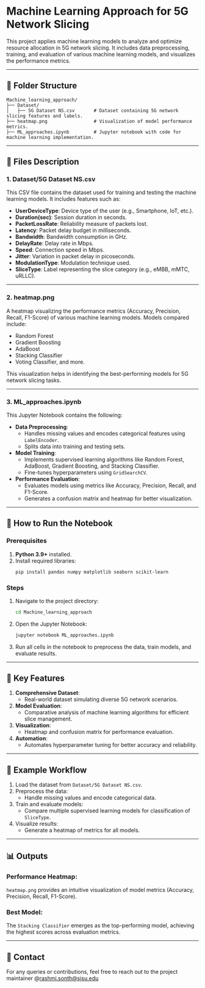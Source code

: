 # Machine Learning Approach for 5G Network Slicing

This project applies machine learning models to analyze and optimize resource allocation in 5G network slicing. It includes data preprocessing, training, and evaluation of various machine learning models, and visualizes the performance metrics.

---

## 📂 Folder Structure

```plaintext
Machine_learning_approach/
├── Dataset/
│   ├── 5G Dataset NS.csv       # Dataset containing 5G network slicing features and labels.
├── heatmap.png                 # Visualization of model performance metrics.
├── ML_approaches.ipynb         # Jupyter notebook with code for machine learning implementation.
```

---

## 📄 Files Description

### **1. Dataset/5G Dataset NS.csv**
This CSV file contains the dataset used for training and testing the machine learning models. It includes features such as:

- **UserDeviceType**: Device type of the user (e.g., Smartphone, IoT, etc.).
- **Duration(sec)**: Session duration in seconds.
- **PacketLossRate**: Reliability measure of packets lost.
- **Latency**: Packet delay budget in milliseconds.
- **Bandwidth**: Bandwidth consumption in GHz.
- **DelayRate**: Delay rate in Mbps.
- **Speed**: Connection speed in Mbps.
- **Jitter**: Variation in packet delay in picoseconds.
- **ModulationType**: Modulation technique used.
- **SliceType**: Label representing the slice category (e.g., eMBB, mMTC, uRLLC).

---

### **2. heatmap.png**
A heatmap visualizing the performance metrics (Accuracy, Precision, Recall, F1-Score) of various machine learning models. Models compared include:

- Random Forest
- Gradient Boosting
- AdaBoost
- Stacking Classifier
- Voting Classifier, and more.

This visualization helps in identifying the best-performing models for 5G network slicing tasks.

---

### **3. ML_approaches.ipynb**
This Jupyter Notebook contains the following:
- **Data Preprocessing**:
  - Handles missing values and encodes categorical features using `LabelEncoder`.
  - Splits data into training and testing sets.
- **Model Training**:
  - Implements supervised learning algorithms like Random Forest, AdaBoost, Gradient Boosting, and Stacking Classifier.
  - Fine-tunes hyperparameters using `GridSearchCV`.
- **Performance Evaluation**:
  - Evaluates models using metrics like Accuracy, Precision, Recall, and F1-Score.
  - Generates a confusion matrix and heatmap for better visualization.

---

## 🚀 How to Run the Notebook

### Prerequisites
1. **Python 3.9+** installed.
2. Install required libraries:
   ```bash
   pip install pandas numpy matplotlib seaborn scikit-learn
   ```

### Steps
1. Navigate to the project directory:
   ```bash
   cd Machine_learning_approach
   ```
2. Open the Jupyter Notebook:
   ```bash
   jupyter notebook ML_approaches.ipynb
   ```
3. Run all cells in the notebook to preprocess the data, train models, and evaluate results.

---

## 🔑 Key Features

1. **Comprehensive Dataset**:
   - Real-world dataset simulating diverse 5G network scenarios.
2. **Model Evaluation**:
   - Comparative analysis of machine learning algorithms for efficient slice management.
3. **Visualization**:
   - Heatmap and confusion matrix for performance evaluation.
4. **Automation**:
   - Automates hyperparameter tuning for better accuracy and reliability.

---

## 📝 Example Workflow

1. Load the dataset from `Dataset/5G Dataset NS.csv`.
2. Preprocess the data:
   - Handle missing values and encode categorical data.
3. Train and evaluate models:
   - Compare multiple supervised learning models for classification of `SliceType`.
4. Visualize results:
   - Generate a heatmap of metrics for all models.

---

## 📊 Outputs

### **Performance Heatmap**:
`heatmap.png` provides an intuitive visualization of model metrics (Accuracy, Precision, Recall, F1-Score).

### **Best Model**:
The `Stacking Classifier` emerges as the top-performing model, achieving the highest scores across evaluation metrics.

---

## 📩 Contact

For any queries or contributions, feel free to reach out to the project maintainer @rashmi.sonth@sjsu.edu
